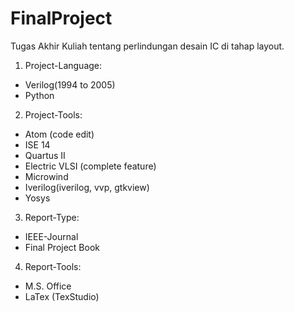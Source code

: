 # FinalProject
Tugas Akhir Kuliah tentang perlindungan desain IC di tahap layout.

1. Project-Language:
  - Verilog(1994 to 2005)
  - Python
  
2. Project-Tools:
  - Atom (code edit)
  - ISE 14
  - Quartus II
  - Electric VLSI (complete feature)
  - Microwind
  - Iverilog(iverilog, vvp, gtkview)
  - Yosys

3. Report-Type:
  - IEEE-Journal
  - Final Project Book

4. Report-Tools:
  - M.S. Office
  - LaTex (TexStudio)